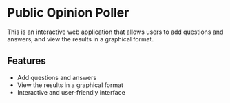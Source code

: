 # Public Opinion Poller

This is an interactive web application that allows users to add questions and answers, and view the results in a graphical format.

## Features

- Add questions and answers
- View the results in a graphical format
- Interactive and user-friendly interface